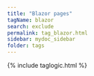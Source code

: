 ```yaml
---
title: "Blazor pages"
tagName: blazor
search: exclude
permalink: tag_blazor.html
sidebar: mydoc_sidebar
folder: tags
---
```

{% include taglogic.html %}